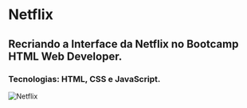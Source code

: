 # Netflix
## Recriando a Interface da Netflix no Bootcamp HTML Web Developer.
### Tecnologias: HTML, CSS e JavaScript.

![Netflix](https://user-images.githubusercontent.com/105828450/169821748-f56b715b-f1e0-4890-b5bd-aa1e8a99fe09.png)
